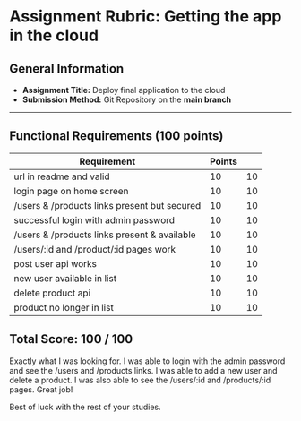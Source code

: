 # Assignment Rubric: Getting the app in the cloud

## General Information

- **Assignment Title:** Deploy final application to the cloud
- **Submission Method:** Git Repository on the **main branch**

---

## Functional Requirements (100 points)

| Requirement                                  | Points |    |
|----------------------------------------------|--------|----|
| url in readme and valid                      | 10     | 10 |
| login page on home screen                    | 10     | 10 |
| /users & /products links present but secured | 10     | 10 |
| successful login with admin password         | 10     | 10 |
| /users & /products links present & available | 10     | 10 |
| /users/:id and /product/:id pages work       | 10     | 10 |
| post  user api works                         | 10     | 10 |
| new user available in list                   | 10     | 10 |
| delete product api                           | 10     | 10 |
| product no longer in list                    | 10     | 10 |

## Total Score: 100 / 100

Exactly what I was looking for. I was able to login with the admin password 
and see the /users and /products links. I was able to add a new user and delete a product.
I was also able to see the /users/:id and /products/:id pages. Great job!

Best of luck with the rest of your studies.
